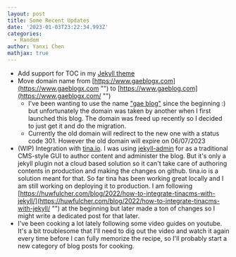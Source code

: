 ```yaml
---
layout: post
title: Some Recent Updates
date: '2023-01-03T23:22:34.993Z'
categories:
  - Random
author: Yanxi Chen
mathjax: true
---
```


* Add support for TOC in my [Jekyll theme](https://github.com/SeraphRoy/GaeBlogx "")
* Move domain name from [https://www.gaeblogx.com](https://www.gaeblogx.com "") to [https://www.gaeblog.com](https://www.gaeblogx.com/ "")
  * I've been wanting to use the name ["gae blog"](https://en.wikipedia.org/wiki/G%C3%A1e_Bulg "") since the beginning :) but unfortunately the domain was taken by another when I first launched this blog. The domain was freed up recently so I decided to just get it and do the migration.
  * Currently the old domain will redirect to the new one with a status code 301. However the old domain will expire on 06/07/2023
* (WIP) Integration with [tina.io](https://tina.io/ ""). I was using [jekyll-admin](https://github.com/jekyll/jekyll-admin "") for as a traditional CMS-style GUI to author content and administer the blog. But it's only a jekyll plugin not a cloud based solution so it can't take care of authoring contents in production and making the changes on github. tina.io is a solution meant for that. So far tina has been working great locally and I am still working on deploying it to production. I am following [https://huwfulcher.com/blog/2022/how-to-integrate-tinacms-with-jekyll/](https://huwfulcher.com/blog/2022/how-to-integrate-tinacms-with-jekyll/ "") at the beginning but later made a ton of changes so I might write a dedicated post for that later.
* I've been cooking a lot lately following some video guides on youtube. It's a bit troublesome that I'll need to dig out the video and watch it again every time before I can fully memorize the recipe, so I'll probably start a new category of blog posts for cooking.
